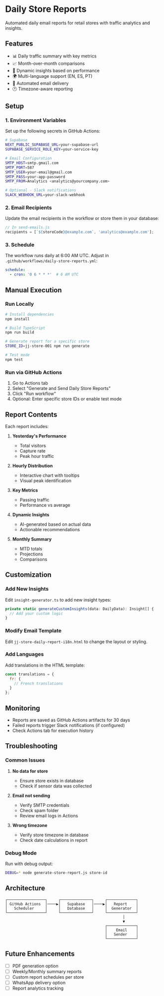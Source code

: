 # Daily Store Reports

Automated daily email reports for retail stores with traffic analytics and insights.

## Features

- 📊 Daily traffic summary with key metrics
- 📈 Month-over-month comparisons
- 🎯 Dynamic insights based on performance
- 🌍 Multi-language support (EN, ES, PT)
- 📧 Automated email delivery
- 🕐 Timezone-aware reporting

## Setup

### 1. Environment Variables

Set up the following secrets in GitHub Actions:

```bash
# Supabase
NEXT_PUBLIC_SUPABASE_URL=your-supabase-url
SUPABASE_SERVICE_ROLE_KEY=your-service-key

# Email Configuration
SMTP_HOST=smtp.gmail.com
SMTP_PORT=587
SMTP_USER=your-email@gmail.com
SMTP_PASS=your-app-password
SMTP_FROM=Analytics <analytics@yourcompany.com>

# Optional - Slack notifications
SLACK_WEBHOOK_URL=your-slack-webhook
```

### 2. Email Recipients

Update the email recipients in the workflow or store them in your database:

```javascript
// In send-emails.js
recipients = [`${storeCode}@example.com`, 'analytics@example.com'];
```

### 3. Schedule

The workflow runs daily at 6:00 AM UTC. Adjust in `.github/workflows/daily-store-reports.yml`:

```yaml
schedule:
  - cron: '0 6 * * *'  # 6 AM UTC
```

## Manual Execution

### Run Locally

```bash
# Install dependencies
npm install

# Build TypeScript
npm run build

# Generate report for a specific store
STORE_ID=jj-store-001 npm run generate

# Test mode
npm test
```

### Run via GitHub Actions

1. Go to Actions tab
2. Select "Generate and Send Daily Store Reports"
3. Click "Run workflow"
4. Optional: Enter specific store IDs or enable test mode

## Report Contents

Each report includes:

1. **Yesterday's Performance**
   - Total visitors
   - Capture rate
   - Peak hour traffic

2. **Hourly Distribution**
   - Interactive chart with tooltips
   - Visual peak identification

3. **Key Metrics**
   - Passing traffic
   - Performance vs average

4. **Dynamic Insights**
   - AI-generated based on actual data
   - Actionable recommendations

5. **Monthly Summary**
   - MTD totals
   - Projections
   - Comparisons

## Customization

### Add New Insights

Edit `insight-generator.ts` to add new insight types:

```typescript
private static generateCustomInsights(data: DailyData): Insight[] {
  // Add your custom logic
}
```

### Modify Email Template

Edit `jj-store-daily-report-i18n.html` to change the layout or styling.

### Add Languages

Add translations in the HTML template:

```javascript
const translations = {
  fr: {
    // French translations
  }
};
```

## Monitoring

- Reports are saved as GitHub Actions artifacts for 30 days
- Failed reports trigger Slack notifications (if configured)
- Check Actions tab for execution history

## Troubleshooting

### Common Issues

1. **No data for store**
   - Ensure store exists in database
   - Check if sensor data was collected

2. **Email not sending**
   - Verify SMTP credentials
   - Check spam folder
   - Review email logs in Actions

3. **Wrong timezone**
   - Verify store timezone in database
   - Check date calculations in report

### Debug Mode

Run with debug output:

```bash
DEBUG=* node generate-store-report.js store-id
```

## Architecture

```
┌─────────────────┐     ┌──────────────┐     ┌─────────────┐
│ GitHub Actions  │────▶│   Supabase   │────▶│   Report    │
│   Scheduler     │     │   Database   │     │  Generator  │
└─────────────────┘     └──────────────┘     └─────────────┘
                                                     │
                                                     ▼
                                             ┌─────────────┐
                                             │    Email    │
                                             │   Sender    │
                                             └─────────────┘
```

## Future Enhancements

- [ ] PDF generation option
- [ ] Weekly/Monthly summary reports
- [ ] Custom report schedules per store
- [ ] WhatsApp delivery option
- [ ] Report analytics tracking